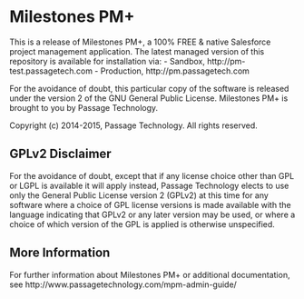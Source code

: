 <h1>Milestones PM+</h1>
This is a release of Milestones PM+, a 100% FREE & native Salesforce project management application.  The latest managed version of this repository is available for installation via:
 - Sandbox, http://pm-test.passagetech.com
 - Production, http://pm.passagetech.com

For the avoidance of doubt, this particular copy of the software is released under the version 2 of the GNU General Public License. Milestones PM+ is brought to you by Passage Technology.

Copyright (c) 2014-2015, Passage Technology. All rights reserved.

<h2>GPLv2 Disclaimer</h2>
For the avoidance of doubt, except that if any license choice other than GPL or LGPL is available it will apply instead, 
Passage Technology elects to use only the General Public License version 2 (GPLv2) at this time for any software where a choice of GPL license versions is made available with the language indicating that GPLv2 or any later version may be used, or where a choice of which version of the GPL is applied is otherwise unspecified.

<h2>More Information</h2>
For further information about Milestones PM+ or additional documentation, 
see http://www.passagetechnology.com/mpm-admin-guide/
